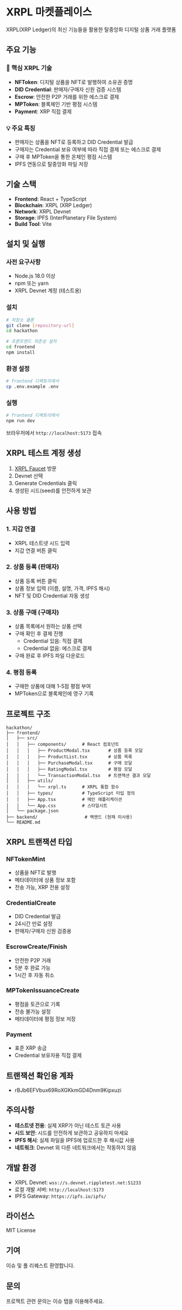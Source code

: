 # XRPL 마켓플레이스

XRPL(XRP Ledger)의 최신 기능들을 활용한 탈중앙화 디지털 상품 거래 플랫폼

## 주요 기능

### 🎯 핵심 XRPL 기술
- **NFToken**: 디지털 상품을 NFT로 발행하여 소유권 증명
- **DID Credential**: 판매자/구매자 신원 검증 시스템
- **Escrow**: 안전한 P2P 거래를 위한 에스크로 결제
- **MPToken**: 블록체인 기반 평점 시스템
- **Payment**: XRP 직접 결제

### 💡 주요 특징
- 판매자는 상품을 NFT로 등록하고 DID Credential 발급
- 구매자는 Credential 보유 여부에 따라 직접 결제 또는 에스크로 결제
- 구매 후 MPToken을 통한 온체인 평점 시스템
- IPFS 연동으로 탈중앙화 파일 저장

## 기술 스택

- **Frontend**: React + TypeScript
- **Blockchain**: XRPL (XRP Ledger)
- **Network**: XRPL Devnet
- **Storage**: IPFS (InterPlanetary File System)
- **Build Tool**: Vite

## 설치 및 실행

### 사전 요구사항
- Node.js 18.0 이상
- npm 또는 yarn
- XRPL Devnet 계정 (테스트용)

### 설치
```bash
# 저장소 클론
git clone [repository-url]
cd hackathon

# 프론트엔드 의존성 설치
cd frontend
npm install
```

### 환경 설정
```bash
# frontend 디렉토리에서
cp .env.example .env
```

### 실행
```bash
# frontend 디렉토리에서
npm run dev
```

브라우저에서 `http://localhost:5173` 접속

## XRPL 테스트 계정 생성

1. [XRPL Faucet](https://xrpl.org/xrp-testnet-faucet.html) 방문
2. Devnet 선택
3. Generate Credentials 클릭
4. 생성된 시드(seed)를 안전하게 보관

## 사용 방법

### 1. 지갑 연결
- XRPL 테스트넷 시드 입력
- 지갑 연결 버튼 클릭

### 2. 상품 등록 (판매자)
- 상품 등록 버튼 클릭
- 상품 정보 입력 (이름, 설명, 가격, IPFS 해시)
- NFT 및 DID Credential 자동 생성

### 3. 상품 구매 (구매자)
- 상품 목록에서 원하는 상품 선택
- 구매 확인 후 결제 진행
  - Credential 있음: 직접 결제
  - Credential 없음: 에스크로 결제
- 구매 완료 후 IPFS 파일 다운로드

### 4. 평점 등록
- 구매한 상품에 대해 1-5점 평점 부여
- MPToken으로 블록체인에 영구 기록

## 프로젝트 구조

```
hackathon/
├── frontend/
│   ├── src/
│   │   ├── components/      # React 컴포넌트
│   │   │   ├── ProductModal.tsx       # 상품 등록 모달
│   │   │   ├── ProductList.tsx        # 상품 목록
│   │   │   ├── PurchaseModal.tsx      # 구매 모달
│   │   │   ├── RatingModal.tsx        # 평점 모달
│   │   │   └── TransactionModal.tsx   # 트랜잭션 결과 모달
│   │   ├── utils/
│   │   │   └── xrpl.ts      # XRPL 통합 함수
│   │   ├── types/           # TypeScript 타입 정의
│   │   ├── App.tsx          # 메인 애플리케이션
│   │   └── App.css          # 스타일시트
│   └── package.json
├── backend/                  # 백엔드 (현재 미사용)
└── README.md

```

## XRPL 트랜잭션 타입

### NFTokenMint
- 상품을 NFT로 발행
- 메타데이터에 상품 정보 포함
- 전송 가능, XRP 전용 설정

### CredentialCreate
- DID Credential 발급
- 24시간 만료 설정
- 판매자/구매자 신원 검증용

### EscrowCreate/Finish
- 안전한 P2P 거래
- 5분 후 완료 가능
- 1시간 후 자동 취소

### MPTokenIssuanceCreate
- 평점을 토큰으로 기록
- 전송 불가능 설정
- 메타데이터에 평점 정보 저장

### Payment
- 표준 XRP 송금
- Credential 보유자용 직접 결제

## 트랜잭션 확인용 계좌
- rBJb6EFVbux69RoXGKkmGD4Dnm9Kipxuzi

## 주의사항

- **테스트넷 전용**: 실제 XRP가 아닌 테스트 토큰 사용
- **시드 보안**: 시드를 안전하게 보관하고 공유하지 마세요
- **IPFS 해시**: 실제 파일을 IPFS에 업로드한 후 해시값 사용
- **네트워크**: Devnet 외 다른 네트워크에서는 작동하지 않음

## 개발 환경

- XRPL Devnet: `wss://s.devnet.rippletest.net:51233`
- 로컬 개발 서버: `http://localhost:5173`
- IPFS Gateway: `https://ipfs.io/ipfs/`

## 라이선스

MIT License

## 기여

이슈 및 풀 리퀘스트 환영합니다.

## 문의

프로젝트 관련 문의는 이슈 탭을 이용해주세요.
